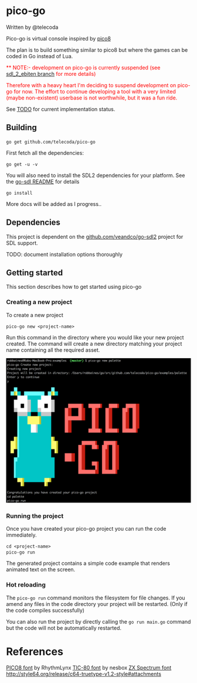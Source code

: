 # pico-go

Written by @telecoda

Pico-go is virtual console inspired by [pico8](https://www.lexaloffle.com/pico-8.php)

The plan is to build something similar to pico8 but where the games can be coded in Go instead of Lua.

<font color="red">**
NOTE:- development on pico-go is currently suspended (see [sdl_2_ebiten branch](https://github.com/telecoda/pico-go/blob/sdl_2_ebiten/README.md) for more details)

Therefore with a heavy heart I'm deciding to suspend development on pico-go for now.  The effort to continue developing a tool with a very limited (maybe non-existent) userbase is not worthwhile, but it was a fun ride.
</font>



See [TODO](TODO.md) for current implementation status.


## Building

    go get github.com/telecoda/pico-go

First fetch all the dependencies:

    go get -u -v

You will also need to install the SDL2 dependencies for your platform.  See the [go-sdl README](https://github.com/veandco/go-sdl2/blob/master/README.md) for details

    go install

More docs will be added as I progress..

## Dependencies

This project is dependent on the [github.com/veandco/go-sdl2](https://github.com/veandco/go-sdl2) project for SDL support.

TODO: document installation options thoroughly

## Getting started

This section describes how to get started using pico-go

### Creating a new project
To create a new project

    pico-go new <project-name>

Run this command in the directory where you would like your new project created.  The command will create a new directory matching your project name containing all the required asset.

![image](/docs/images/new-project.png)


### Running the project

Once you have created your pico-go project you can run the code immediately.

    cd <project-name>
    pico-go run

The generated project contains a simple code example that renders animated text on the screen.

### Hot reloading
The `pico-go run` command monitors the filesystem for file changes.  If you amend any files in the code directory your project will be restarted. (Only if the code compiles successfully)

You can also run the project by directly calling the `go run main.go` command but the code will not be automatically restarted.

# References

[PICO8 font](https://drive.google.com/file/d/0B97Um39fHXlcWUFRZlBqUndhbXM/view) by RhythmLynx
[TIC-80 font](https://fontstruct.com/fontstructions/show/1388526/tic-80-wide-font) by nesbox
[ZX Spectrum font](https://fonts2u.com/zx-spectrum.font)
http://style64.org/release/c64-truetype-v1.2-style#attachments
